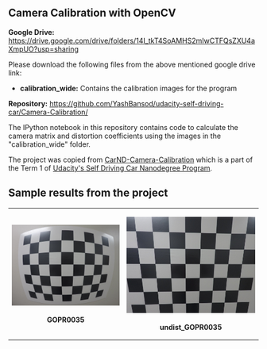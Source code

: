## Camera Calibration with OpenCV

**Google Drive:** https://drive.google.com/drive/folders/14I_tkT4SoAMHS2mIwCTFQsZXU4aXmpUO?usp=sharing

Please download the following files from the above mentioned google drive link:

- **calibration_wide:** Contains the calibration images for the program



**Repository:** https://github.com/YashBansod/udacity-self-driving-car/Camera-Calibration/



The IPython notebook in this repository contains code to calculate the camera matrix and distortion coefficients using the images in the "calibration_wide" folder.

The project was copied from 
[CarND-Camera-Calibration](https://github.com/udacity/CarND-Camera-Calibration)
which is a part of the Term 1 of 
[Udacity's Self Driving Car Nanodegree Program](https://in.udacity.com/course/self-driving-car-engineer-nanodegree--nd013).

## Sample results from the project
<div class="table-wrapper">
<table class="alt">
    <tr>
      <th>
        <p align="center">
             <div><span class="image fit"><img src="./images/GOPR0035.jpg"></span></div>
             <br>GOPR0035
        </p>
      </th>
      <th>
        <p align="center">
             <div><span class="image fit"><img src="./images/undist_GOPR0035.jpg"></span></div>
             <br>undist_GOPR0035
        </p>
    <tr>
</table>
</div>



